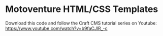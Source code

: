 # Motoventure HTML/CSS Templates

Download this code and follow the Craft CMS tutorial series on Youtube: https://www.youtube.com/watch?v=b9faCJlR_-c
